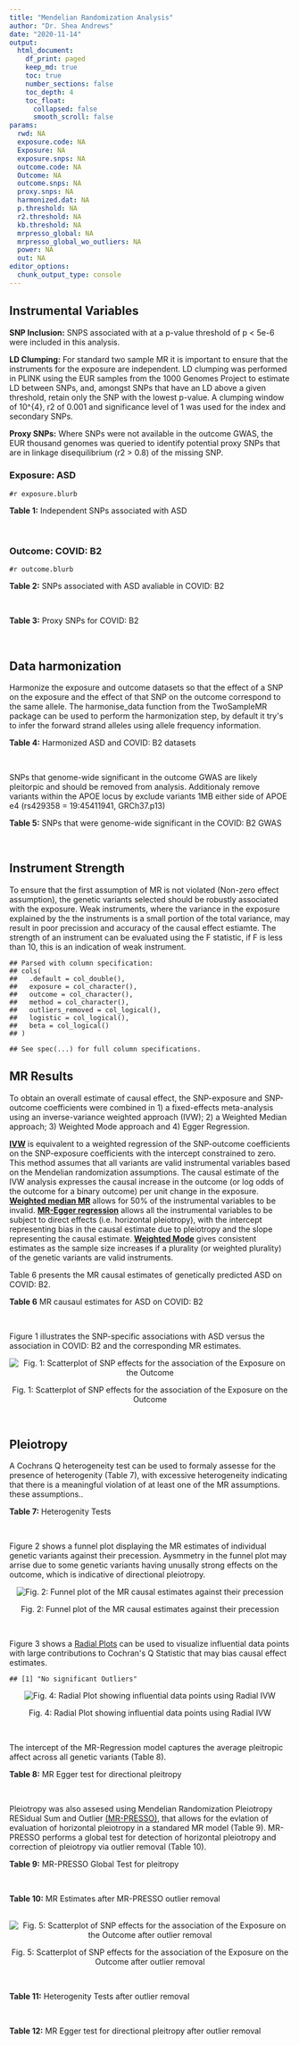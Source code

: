 ```yaml
---
title: "Mendelian Randomization Analysis"
author: "Dr. Shea Andrews"
date: "2020-11-14"
output:
  html_document:
    df_print: paged
    keep_md: true
    toc: true
    number_sections: false
    toc_depth: 4
    toc_float:
      collapsed: false
      smooth_scroll: false
params:
  rwd: NA
  exposure.code: NA
  Exposure: NA
  exposure.snps: NA
  outcome.code: NA
  Outcome: NA
  outcome.snps: NA
  proxy.snps: NA
  harmonized.dat: NA
  p.threshold: NA
  r2.threshold: NA
  kb.threshold: NA
  mrpresso_global: NA
  mrpresso_global_wo_outliers: NA
  power: NA
  out: NA
editor_options:
  chunk_output_type: console
---
```







## Instrumental Variables
**SNP Inclusion:** SNPS associated with at a p-value threshold of p < 5e-6 were included in this analysis.
<br>

**LD Clumping:** For standard two sample MR it is important to ensure that the instruments for the exposure are independent. LD clumping was performed in PLINK using the EUR samples from the 1000 Genomes Project to estimate LD between SNPs, and, amongst SNPs that have an LD above a given threshold, retain only the SNP with the lowest p-value. A clumping window of 10^{4}, r2 of 0.001 and significance level of 1 was used for the index and secondary SNPs.
<br>

**Proxy SNPs:** Where SNPs were not available in the outcome GWAS, the EUR thousand genomes was queried to identify potential proxy SNPs that are in linkage disequilibrium (r2 > 0.8) of the missing SNP.
<br>

### Exposure: ASD
`#r exposure.blurb`
<br>

**Table 1:** Independent SNPs associated with ASD
<div data-pagedtable="false">
  <script data-pagedtable-source type="application/json">
{"columns":[{"label":["SNP"],"name":[1],"type":["chr"],"align":["left"]},{"label":["CHROM"],"name":[2],"type":["dbl"],"align":["right"]},{"label":["POS"],"name":[3],"type":["dbl"],"align":["right"]},{"label":["REF"],"name":[4],"type":["chr"],"align":["left"]},{"label":["ALT"],"name":[5],"type":["chr"],"align":["left"]},{"label":["AF"],"name":[6],"type":["dbl"],"align":["right"]},{"label":["BETA"],"name":[7],"type":["dbl"],"align":["right"]},{"label":["SE"],"name":[8],"type":["dbl"],"align":["right"]},{"label":["Z"],"name":[9],"type":["dbl"],"align":["right"]},{"label":["P"],"name":[10],"type":["dbl"],"align":["right"]},{"label":["N"],"name":[11],"type":["dbl"],"align":["right"]},{"label":["TRAIT"],"name":[12],"type":["chr"],"align":["left"]}],"data":[{"1":"rs2391769","2":"1","3":"96978961","4":"A","5":"G","6":"0.6324010","7":"0.07690260","8":"0.0145","9":"5.303630","10":"1.135e-07","11":"46351","12":"ASD"},{"1":"rs6701243","2":"1","3":"99092784","4":"A","5":"C","6":"0.3929220","7":"-0.07350140","8":"0.0144","9":"-5.104260","10":"3.074e-07","11":"46351","12":"ASD"},{"1":"rs11185408","2":"1","3":"104792257","4":"G","5":"A","6":"0.4822860","7":"-0.06869649","8":"0.0138","9":"-4.978006","10":"6.983e-07","11":"46351","12":"ASD"},{"1":"rs78653484","2":"1","3":"147183927","4":"C","5":"T","6":"0.0359477","7":"-0.17629575","8":"0.0385","9":"-4.579110","10":"4.675e-06","11":"46351","12":"ASD"},{"1":"rs6692705","2":"1","3":"193502609","4":"A","5":"G","6":"0.6593230","7":"-0.06560050","8":"0.0141","9":"-4.652510","10":"3.263e-06","11":"46351","12":"ASD"},{"1":"rs1452075","2":"3","3":"62481063","4":"C","5":"T","6":"0.7060210","7":"0.08070403","8":"0.0155","9":"5.206711","10":"2.069e-07","11":"46351","12":"ASD"},{"1":"rs79940520","2":"3","3":"191838169","4":"A","5":"G","6":"0.1182020","7":"0.09539920","8":"0.0207","9":"4.608660","10":"4.260e-06","11":"46351","12":"ASD"},{"1":"rs4916723","2":"5","3":"87854395","4":"A","5":"C","6":"0.4413690","7":"0.06730500","8":"0.0141","9":"4.773410","10":"1.924e-06","11":"46351","12":"ASD"},{"1":"rs325485","2":"5","3":"103995368","4":"A","5":"G","6":"0.6283640","7":"-0.07280430","8":"0.0143","9":"-5.091210","10":"3.254e-07","11":"46351","12":"ASD"},{"1":"rs9366877","2":"6","3":"11730878","4":"A","5":"G","6":"0.4414970","7":"-0.06849940","8":"0.0139","9":"-4.928020","10":"9.053e-07","11":"46351","12":"ASD"},{"1":"rs16879023","2":"6","3":"16753147","4":"G","5":"A","6":"0.1060110","7":"-0.09579530","8":"0.0201","9":"-4.765935","10":"1.765e-06","11":"46351","12":"ASD"},{"1":"rs12203328","2":"6","3":"23767038","4":"G","5":"C","6":"0.2983990","7":"0.06970329","8":"0.0153","9":"4.555770","10":"4.915e-06","11":"46351","12":"ASD"},{"1":"rs740883","2":"6","3":"29575405","4":"A","5":"T","6":"0.0896552","7":"0.11369500","8":"0.0238","9":"4.777110","10":"1.694e-06","11":"46351","12":"ASD"},{"1":"rs2388334","2":"6","3":"98591622","4":"A","5":"G","6":"0.4640910","7":"0.06770080","8":"0.0138","9":"4.905860","10":"1.004e-06","11":"46351","12":"ASD"},{"1":"rs9389208","2":"6","3":"135035609","4":"C","5":"T","6":"0.3470760","7":"0.06720060","8":"0.0144","9":"4.666708","10":"3.121e-06","11":"46351","12":"ASD"},{"1":"rs7783557","2":"7","3":"71646872","4":"T","5":"C","6":"0.3318790","7":"-0.06700420","8":"0.0146","9":"-4.589330","10":"4.363e-06","11":"46351","12":"ASD"},{"1":"rs111931861","2":"7","3":"104744219","4":"A","5":"G","6":"0.0277457","7":"0.21690100","8":"0.0409","9":"5.303190","10":"1.118e-07","11":"46351","12":"ASD"},{"1":"rs10099100","2":"8","3":"10576775","4":"G","5":"C","6":"0.3289090","7":"0.08430438","8":"0.0147","9":"5.734992","10":"1.065e-08","11":"46351","12":"ASD"},{"1":"rs76397219","2":"8","3":"60390318","4":"A","5":"G","6":"0.0834846","7":"0.14029700","8":"0.0303","9":"4.630270","10":"3.566e-06","11":"46351","12":"ASD"},{"1":"rs10110094","2":"8","3":"131472047","4":"A","5":"G","6":"0.8446670","7":"-0.09069960","8":"0.0191","9":"-4.748670","10":"2.050e-06","11":"46351","12":"ASD"},{"1":"rs11787216","2":"8","3":"142615222","4":"C","5":"T","6":"0.3887470","7":"-0.06920004","8":"0.0147","9":"-4.707485","10":"2.587e-06","11":"46351","12":"ASD"},{"1":"rs28729902","2":"9","3":"76179384","4":"A","5":"G","6":"0.1738970","7":"0.08390350","8":"0.0178","9":"4.713680","10":"2.345e-06","11":"46351","12":"ASD"},{"1":"rs45595836","2":"10","3":"16691399","4":"C","5":"T","6":"0.0818809","7":"0.13899643","8":"0.0272","9":"5.110163","10":"3.131e-07","11":"46351","12":"ASD"},{"1":"rs141319505","2":"10","3":"65421442","4":"A","5":"G","6":"0.0159942","7":"-0.29069800","8":"0.0610","9":"-4.765530","10":"1.876e-06","11":"46351","12":"ASD"},{"1":"rs78827416","2":"10","3":"72749037","4":"G","5":"A","6":"0.0778302","7":"0.13050181","8":"0.0266","9":"4.906083","10":"9.000e-07","11":"46351","12":"ASD"},{"1":"rs4750990","2":"10","3":"130488026","4":"T","5":"C","6":"0.4079520","7":"0.06809680","8":"0.0141","9":"4.829560","10":"1.371e-06","11":"46351","12":"ASD"},{"1":"rs644552","2":"11","3":"102735140","4":"G","5":"A","6":"0.0546279","7":"0.15940258","8":"0.0346","9":"4.607011","10":"4.211e-06","11":"46351","12":"ASD"},{"1":"rs35404050","2":"12","3":"73196902","4":"C","5":"T","6":"0.1863670","7":"0.08430438","8":"0.0176","9":"4.790022","10":"1.606e-06","11":"46351","12":"ASD"},{"1":"rs77691144","2":"13","3":"66970212","4":"T","5":"C","6":"0.0242578","7":"0.20740600","8":"0.0435","9":"4.767940","10":"1.910e-06","11":"46351","12":"ASD"},{"1":"rs112635299","2":"14","3":"94838142","4":"G","5":"T","6":"0.0163517","7":"0.22099725","8":"0.0432","9":"5.115677","10":"3.044e-07","11":"46351","12":"ASD"},{"1":"rs78058104","2":"15","3":"93953737","4":"G","5":"A","6":"0.0265179","7":"0.18789765","8":"0.0397","9":"4.732938","10":"2.221e-06","11":"46351","12":"ASD"},{"1":"rs141455452","2":"17","3":"44019083","4":"T","5":"G","6":"0.0152743","7":"-0.07840440","8":"0.0159","9":"-4.931100","10":"8.939e-07","11":"46351","12":"ASD"},{"1":"rs292441","2":"18","3":"55872558","4":"G","5":"A","6":"0.6543930","7":"-0.07249543","8":"0.0149","9":"-4.865465","10":"1.124e-06","11":"46351","12":"ASD"},{"1":"rs138867053","2":"19","3":"37439641","4":"G","5":"A","6":"0.0321443","7":"0.28629862","8":"0.0540","9":"5.301826","10":"1.168e-07","11":"46351","12":"ASD"},{"1":"rs2224274","2":"20","3":"14760747","4":"C","5":"T","6":"0.5056320","7":"0.07099886","8":"0.0138","9":"5.144845","10":"2.858e-07","11":"46351","12":"ASD"},{"1":"rs910805","2":"20","3":"21248116","4":"G","5":"A","6":"0.7552770","7":"-0.09569625","8":"0.0160","9":"-5.981016","10":"2.041e-09","11":"46351","12":"ASD"},{"1":"rs144911765","2":"21","3":"37255329","4":"T","5":"C","6":"0.0472655","7":"0.19009600","8":"0.0403","9":"4.717010","10":"2.364e-06","11":"46351","12":"ASD"}],"options":{"columns":{"min":{},"max":[10]},"rows":{"min":[10],"max":[10]},"pages":{}}}
  </script>
</div>
<br>

### Outcome: COVID: B2
`#r outcome.blurb`
<br>

**Table 2:** SNPs associated with ASD avaliable in COVID: B2
<div data-pagedtable="false">
  <script data-pagedtable-source type="application/json">
{"columns":[{"label":["SNP"],"name":[1],"type":["chr"],"align":["left"]},{"label":["CHROM"],"name":[2],"type":["dbl"],"align":["right"]},{"label":["POS"],"name":[3],"type":["dbl"],"align":["right"]},{"label":["REF"],"name":[4],"type":["chr"],"align":["left"]},{"label":["ALT"],"name":[5],"type":["chr"],"align":["left"]},{"label":["AF"],"name":[6],"type":["dbl"],"align":["right"]},{"label":["BETA"],"name":[7],"type":["dbl"],"align":["right"]},{"label":["SE"],"name":[8],"type":["dbl"],"align":["right"]},{"label":["Z"],"name":[9],"type":["dbl"],"align":["right"]},{"label":["P"],"name":[10],"type":["dbl"],"align":["right"]},{"label":["N"],"name":[11],"type":["dbl"],"align":["right"]},{"label":["TRAIT"],"name":[12],"type":["chr"],"align":["left"]}],"data":[{"1":"rs2391769","2":"1","3":"96978961","4":"A","5":"G","6":"0.66540","7":"-0.0299580","8":"0.024130","9":"-1.24152507","10":"0.21440","11":"908494","12":"COVID:_hospitalized_vs._population__eur"},{"1":"rs6701243","2":"1","3":"99092784","4":"A","5":"C","6":"0.37640","7":"-0.0339230","8":"0.031321","9":"-1.08307525","10":"0.27880","11":"382700","12":"COVID:_hospitalized_vs._population__eur"},{"1":"rs11185408","2":"1","3":"104792257","4":"G","5":"A","6":"0.50840","7":"0.0274870","8":"0.027826","9":"0.98781715","10":"0.32320","11":"624027","12":"COVID:_hospitalized_vs._population__eur"},{"1":"rs78653484","2":"1","3":"147183927","4":"C","5":"T","6":"0.04668","7":"-0.0896750","8":"0.084687","9":"-1.05889924","10":"0.28960","11":"898438","12":"COVID:_hospitalized_vs._population__eur"},{"1":"rs6692705","2":"1","3":"193502609","4":"A","5":"G","6":"0.60220","7":"0.0144920","8":"0.032204","9":"0.45000621","10":"0.65270","11":"895209","12":"COVID:_hospitalized_vs._population__eur"},{"1":"rs1452075","2":"3","3":"62481063","4":"C","5":"T","6":"0.72720","7":"-0.0045869","8":"0.026075","9":"-0.17591179","10":"0.86040","11":"908494","12":"COVID:_hospitalized_vs._population__eur"},{"1":"rs79940520","2":"3","3":"191838169","4":"A","5":"G","6":"0.13780","7":"0.0411530","8":"0.039457","9":"1.04298350","10":"0.29700","11":"898438","12":"COVID:_hospitalized_vs._population__eur"},{"1":"rs4916723","2":"5","3":"87854395","4":"A","5":"C","6":"0.44040","7":"-0.0545780","8":"0.031295","9":"-1.74398466","10":"0.08116","11":"621411","12":"COVID:_hospitalized_vs._population__eur"},{"1":"rs325485","2":"5","3":"103995368","4":"A","5":"G","6":"0.63290","7":"0.0457310","8":"0.028135","9":"1.62541319","10":"0.10410","11":"898438","12":"COVID:_hospitalized_vs._population__eur"},{"1":"rs9366877","2":"6","3":"11730878","4":"A","5":"G","6":"0.42790","7":"-0.0111490","8":"0.023241","9":"-0.47971258","10":"0.63140","11":"908494","12":"COVID:_hospitalized_vs._population__eur"},{"1":"rs16879023","2":"6","3":"16753147","4":"G","5":"A","6":"0.13940","7":"0.0082057","8":"0.039830","9":"0.20601808","10":"0.83680","11":"898438","12":"COVID:_hospitalized_vs._population__eur"},{"1":"rs12203328","2":"6","3":"23767038","4":"G","5":"C","6":"0.27420","7":"-0.0411940","8":"0.026160","9":"-1.57469419","10":"0.11530","11":"634083","12":"COVID:_hospitalized_vs._population__eur"},{"1":"rs740883","2":"6","3":"29575405","4":"A","5":"T","6":"0.08178","7":"-0.0112730","8":"0.037626","9":"-0.29960665","10":"0.76450","11":"907881","12":"COVID:_hospitalized_vs._population__eur"},{"1":"rs2388334","2":"6","3":"98591622","4":"A","5":"G","6":"0.48620","7":"0.0052823","8":"0.024156","9":"0.21867445","10":"0.82690","11":"905878","12":"COVID:_hospitalized_vs._population__eur"},{"1":"rs9389208","2":"6","3":"135035609","4":"C","5":"T","6":"0.38350","7":"-0.0652460","8":"0.030746","9":"-2.12209718","10":"0.03383","11":"895822","12":"COVID:_hospitalized_vs._population__eur"},{"1":"rs7783557","2":"7","3":"71646872","4":"T","5":"C","6":"0.36480","7":"0.0244520","8":"0.031286","9":"0.78156364","10":"0.43450","11":"895822","12":"COVID:_hospitalized_vs._population__eur"},{"1":"rs111931861","2":"7","3":"104744219","4":"A","5":"G","6":"0.04088","7":"-0.1815400","8":"0.087731","9":"-2.06927996","10":"0.03851","11":"382698","12":"COVID:_hospitalized_vs._population__eur"},{"1":"rs10099100","2":"8","3":"10576775","4":"G","5":"C","6":"0.33540","7":"-0.0316230","8":"0.024671","9":"-1.28178833","10":"0.19990","11":"908494","12":"COVID:_hospitalized_vs._population__eur"},{"1":"rs76397219","2":"8","3":"60390318","4":"A","5":"G","6":"0.07198","7":"-0.0662100","8":"0.059769","9":"-1.10776489","10":"0.26800","11":"893688","12":"COVID:_hospitalized_vs._population__eur"},{"1":"rs10110094","2":"8","3":"131472047","4":"A","5":"G","6":"0.84210","7":"0.0575680","8":"0.039251","9":"1.46666327","10":"0.14250","11":"898438","12":"COVID:_hospitalized_vs._population__eur"},{"1":"rs11787216","2":"8","3":"142615222","4":"C","5":"T","6":"0.37580","7":"-0.0013962","8":"0.032291","9":"-0.04323805","10":"0.96550","11":"895822","12":"COVID:_hospitalized_vs._population__eur"},{"1":"rs28729902","2":"9","3":"76179384","4":"A","5":"G","6":"0.19180","7":"0.0189350","8":"0.035301","9":"0.53638707","10":"0.59170","11":"898438","12":"COVID:_hospitalized_vs._population__eur"},{"1":"rs45595836","2":"10","3":"16691399","4":"C","5":"T","6":"0.06460","7":"0.0192710","8":"0.054778","9":"0.35180182","10":"0.72500","11":"896304","12":"COVID:_hospitalized_vs._population__eur"},{"1":"rs141319505","2":"10","3":"65421442","4":"A","5":"G","6":"0.02858","7":"0.0379350","8":"0.107670","9":"0.35232655","10":"0.72460","11":"380566","12":"COVID:_hospitalized_vs._population__eur"},{"1":"rs78827416","2":"10","3":"72749037","4":"G","5":"A","6":"0.09378","7":"0.0031475","8":"0.052622","9":"0.05981339","10":"0.95230","11":"898438","12":"COVID:_hospitalized_vs._population__eur"},{"1":"rs4750990","2":"10","3":"130488026","4":"T","5":"C","6":"0.40680","7":"0.0169030","8":"0.023617","9":"0.71571326","10":"0.47420","11":"908494","12":"COVID:_hospitalized_vs._population__eur"},{"1":"rs644552","2":"11","3":"102735140","4":"G","5":"A","6":"0.05322","7":"0.0103720","8":"0.056853","9":"0.18243540","10":"0.85520","11":"898438","12":"COVID:_hospitalized_vs._population__eur"},{"1":"rs35404050","2":"12","3":"73196902","4":"C","5":"T","6":"0.20710","7":"-0.0101910","8":"0.029426","9":"-0.34632638","10":"0.72910","11":"905878","12":"COVID:_hospitalized_vs._population__eur"},{"1":"rs77691144","2":"13","3":"66970212","4":"T","5":"C","6":"0.02549","7":"0.0352690","8":"0.061802","9":"0.57067732","10":"0.56820","11":"907881","12":"COVID:_hospitalized_vs._population__eur"},{"1":"rs112635299","2":"14","3":"94838142","4":"G","5":"T","6":"0.01799","7":"-0.1119200","8":"0.096695","9":"-1.15745385","10":"0.24710","11":"904066","12":"COVID:_hospitalized_vs._population__eur"},{"1":"rs78058104","2":"15","3":"93953737","4":"G","5":"A","6":"0.03177","7":"0.0267750","8":"0.067161","9":"0.39866887","10":"0.69010","11":"908494","12":"COVID:_hospitalized_vs._population__eur"},{"1":"rs292441","2":"18","3":"55872558","4":"G","5":"A","6":"0.69350","7":"-0.0093592","8":"0.030362","9":"-0.30825374","10":"0.75790","11":"895820","12":"COVID:_hospitalized_vs._population__eur"},{"1":"rs138867053","2":"19","3":"37439641","4":"G","5":"A","6":"0.02783","7":"0.0558460","8":"0.096722","9":"0.57738674","10":"0.56370","11":"665355","12":"COVID:_hospitalized_vs._population__eur"},{"1":"rs2224274","2":"20","3":"14760747","4":"C","5":"T","6":"0.51430","7":"0.0234180","8":"0.027505","9":"0.85140883","10":"0.39460","11":"898438","12":"COVID:_hospitalized_vs._population__eur"},{"1":"rs910805","2":"20","3":"21248116","4":"G","5":"A","6":"0.74890","7":"-0.0105800","8":"0.028951","9":"-0.36544506","10":"0.71480","11":"905878","12":"COVID:_hospitalized_vs._population__eur"},{"1":"rs144911765","2":"21","3":"37255329","4":"T","5":"C","6":"0.04322","7":"-0.0443780","8":"0.068260","9":"-0.65013185","10":"0.51560","11":"907881","12":"COVID:_hospitalized_vs._population__eur"},{"1":"rs141455452","2":"NA","3":"NA","4":"NA","5":"NA","6":"NA","7":"NA","8":"NA","9":"NA","10":"NA","11":"NA","12":"NA"}],"options":{"columns":{"min":{},"max":[10]},"rows":{"min":[10],"max":[10]},"pages":{}}}
  </script>
</div>
<br>

**Table 3:** Proxy SNPs for COVID: B2
<div data-pagedtable="false">
  <script data-pagedtable-source type="application/json">
{"columns":[{"label":["proxy.outcome"],"name":[1],"type":["lgl"],"align":["right"]},{"label":["target_snp"],"name":[2],"type":["chr"],"align":["left"]},{"label":["proxy_snp"],"name":[3],"type":["lgl"],"align":["right"]},{"label":["ld.r2"],"name":[4],"type":["lgl"],"align":["right"]},{"label":["Dprime"],"name":[5],"type":["lgl"],"align":["right"]},{"label":["ref.proxy"],"name":[6],"type":["lgl"],"align":["right"]},{"label":["alt.proxy"],"name":[7],"type":["lgl"],"align":["right"]},{"label":["CHROM"],"name":[8],"type":["lgl"],"align":["right"]},{"label":["POS"],"name":[9],"type":["lgl"],"align":["right"]},{"label":["ALT.proxy"],"name":[10],"type":["lgl"],"align":["right"]},{"label":["REF.proxy"],"name":[11],"type":["lgl"],"align":["right"]},{"label":["AF"],"name":[12],"type":["lgl"],"align":["right"]},{"label":["BETA"],"name":[13],"type":["lgl"],"align":["right"]},{"label":["SE"],"name":[14],"type":["lgl"],"align":["right"]},{"label":["P"],"name":[15],"type":["lgl"],"align":["right"]},{"label":["N"],"name":[16],"type":["lgl"],"align":["right"]},{"label":["ref"],"name":[17],"type":["lgl"],"align":["right"]},{"label":["alt"],"name":[18],"type":["lgl"],"align":["right"]},{"label":["ALT"],"name":[19],"type":["lgl"],"align":["right"]},{"label":["REF"],"name":[20],"type":["lgl"],"align":["right"]},{"label":["PHASE"],"name":[21],"type":["lgl"],"align":["right"]}],"data":[{"1":"NA","2":"rs141455452","3":"NA","4":"NA","5":"NA","6":"NA","7":"NA","8":"NA","9":"NA","10":"NA","11":"NA","12":"NA","13":"NA","14":"NA","15":"NA","16":"NA","17":"NA","18":"NA","19":"NA","20":"NA","21":"NA"}],"options":{"columns":{"min":{},"max":[10]},"rows":{"min":[10],"max":[10]},"pages":{}}}
  </script>
</div>
<br>

## Data harmonization
Harmonize the exposure and outcome datasets so that the effect of a SNP on the exposure and the effect of that SNP on the outcome correspond to the same allele. The harmonise_data function from the TwoSampleMR package can be used to perform the harmonization step, by default it try's to infer the forward strand alleles using allele frequency information.
<br>

**Table 4:** Harmonized ASD and COVID: B2 datasets
<div data-pagedtable="false">
  <script data-pagedtable-source type="application/json">
{"columns":[{"label":["SNP"],"name":[1],"type":["chr"],"align":["left"]},{"label":["effect_allele.exposure"],"name":[2],"type":["chr"],"align":["left"]},{"label":["other_allele.exposure"],"name":[3],"type":["chr"],"align":["left"]},{"label":["effect_allele.outcome"],"name":[4],"type":["chr"],"align":["left"]},{"label":["other_allele.outcome"],"name":[5],"type":["chr"],"align":["left"]},{"label":["beta.exposure"],"name":[6],"type":["dbl"],"align":["right"]},{"label":["beta.outcome"],"name":[7],"type":["dbl"],"align":["right"]},{"label":["eaf.exposure"],"name":[8],"type":["dbl"],"align":["right"]},{"label":["eaf.outcome"],"name":[9],"type":["dbl"],"align":["right"]},{"label":["remove"],"name":[10],"type":["lgl"],"align":["right"]},{"label":["palindromic"],"name":[11],"type":["lgl"],"align":["right"]},{"label":["ambiguous"],"name":[12],"type":["lgl"],"align":["right"]},{"label":["id.outcome"],"name":[13],"type":["chr"],"align":["left"]},{"label":["chr.outcome"],"name":[14],"type":["dbl"],"align":["right"]},{"label":["pos.outcome"],"name":[15],"type":["dbl"],"align":["right"]},{"label":["se.outcome"],"name":[16],"type":["dbl"],"align":["right"]},{"label":["z.outcome"],"name":[17],"type":["dbl"],"align":["right"]},{"label":["pval.outcome"],"name":[18],"type":["dbl"],"align":["right"]},{"label":["samplesize.outcome"],"name":[19],"type":["dbl"],"align":["right"]},{"label":["outcome"],"name":[20],"type":["chr"],"align":["left"]},{"label":["mr_keep.outcome"],"name":[21],"type":["lgl"],"align":["right"]},{"label":["pval_origin.outcome"],"name":[22],"type":["chr"],"align":["left"]},{"label":["chr.exposure"],"name":[23],"type":["dbl"],"align":["right"]},{"label":["pos.exposure"],"name":[24],"type":["dbl"],"align":["right"]},{"label":["se.exposure"],"name":[25],"type":["dbl"],"align":["right"]},{"label":["z.exposure"],"name":[26],"type":["dbl"],"align":["right"]},{"label":["pval.exposure"],"name":[27],"type":["dbl"],"align":["right"]},{"label":["samplesize.exposure"],"name":[28],"type":["dbl"],"align":["right"]},{"label":["exposure"],"name":[29],"type":["chr"],"align":["left"]},{"label":["mr_keep.exposure"],"name":[30],"type":["lgl"],"align":["right"]},{"label":["pval_origin.exposure"],"name":[31],"type":["chr"],"align":["left"]},{"label":["id.exposure"],"name":[32],"type":["chr"],"align":["left"]},{"label":["action"],"name":[33],"type":["dbl"],"align":["right"]},{"label":["mr_keep"],"name":[34],"type":["lgl"],"align":["right"]},{"label":["pt"],"name":[35],"type":["dbl"],"align":["right"]},{"label":["pleitropy_keep"],"name":[36],"type":["lgl"],"align":["right"]},{"label":["mrpresso_RSSobs"],"name":[37],"type":["lgl"],"align":["right"]},{"label":["mrpresso_pval"],"name":[38],"type":["lgl"],"align":["right"]},{"label":["mrpresso_keep"],"name":[39],"type":["lgl"],"align":["right"]}],"data":[{"1":"rs10099100","2":"C","3":"G","4":"C","5":"G","6":"0.08430438","7":"-0.0316230","8":"0.3289090","9":"0.33540","10":"FALSE","11":"TRUE","12":"FALSE","13":"HIVQ9y","14":"8","15":"10576775","16":"0.024671","17":"-1.28178833","18":"0.19990","19":"908494","20":"covidhgi2020anaB2v4eur","21":"TRUE","22":"reported","23":"8","24":"10576775","25":"0.0147","26":"5.734992","27":"1.065e-08","28":"46351","29":"Grove2019asd","30":"TRUE","31":"reported","32":"vTSGXz","33":"2","34":"TRUE","35":"5e-06","36":"TRUE","37":"NA","38":"NA","39":"TRUE"},{"1":"rs10110094","2":"G","3":"A","4":"G","5":"A","6":"-0.09069960","7":"0.0575680","8":"0.8446670","9":"0.84210","10":"FALSE","11":"FALSE","12":"FALSE","13":"HIVQ9y","14":"8","15":"131472047","16":"0.039251","17":"1.46666327","18":"0.14250","19":"898438","20":"covidhgi2020anaB2v4eur","21":"TRUE","22":"reported","23":"8","24":"131472047","25":"0.0191","26":"-4.748670","27":"2.050e-06","28":"46351","29":"Grove2019asd","30":"TRUE","31":"reported","32":"vTSGXz","33":"2","34":"TRUE","35":"5e-06","36":"TRUE","37":"NA","38":"NA","39":"TRUE"},{"1":"rs11185408","2":"A","3":"G","4":"A","5":"G","6":"-0.06869649","7":"0.0274870","8":"0.4822860","9":"0.50840","10":"FALSE","11":"FALSE","12":"FALSE","13":"HIVQ9y","14":"1","15":"104792257","16":"0.027826","17":"0.98781715","18":"0.32320","19":"624027","20":"covidhgi2020anaB2v4eur","21":"TRUE","22":"reported","23":"1","24":"104792257","25":"0.0138","26":"-4.978006","27":"6.983e-07","28":"46351","29":"Grove2019asd","30":"TRUE","31":"reported","32":"vTSGXz","33":"2","34":"TRUE","35":"5e-06","36":"TRUE","37":"NA","38":"NA","39":"TRUE"},{"1":"rs111931861","2":"G","3":"A","4":"G","5":"A","6":"0.21690100","7":"-0.1815400","8":"0.0277457","9":"0.04088","10":"FALSE","11":"FALSE","12":"FALSE","13":"HIVQ9y","14":"7","15":"104744219","16":"0.087731","17":"-2.06927996","18":"0.03851","19":"382698","20":"covidhgi2020anaB2v4eur","21":"TRUE","22":"reported","23":"7","24":"104744219","25":"0.0409","26":"5.303190","27":"1.118e-07","28":"46351","29":"Grove2019asd","30":"TRUE","31":"reported","32":"vTSGXz","33":"2","34":"TRUE","35":"5e-06","36":"TRUE","37":"NA","38":"NA","39":"TRUE"},{"1":"rs112635299","2":"T","3":"G","4":"T","5":"G","6":"0.22099725","7":"-0.1119200","8":"0.0163517","9":"0.01799","10":"FALSE","11":"FALSE","12":"FALSE","13":"HIVQ9y","14":"14","15":"94838142","16":"0.096695","17":"-1.15745385","18":"0.24710","19":"904066","20":"covidhgi2020anaB2v4eur","21":"TRUE","22":"reported","23":"14","24":"94838142","25":"0.0432","26":"5.115677","27":"3.044e-07","28":"46351","29":"Grove2019asd","30":"TRUE","31":"reported","32":"vTSGXz","33":"2","34":"TRUE","35":"5e-06","36":"TRUE","37":"NA","38":"NA","39":"TRUE"},{"1":"rs11787216","2":"T","3":"C","4":"T","5":"C","6":"-0.06920004","7":"-0.0013962","8":"0.3887470","9":"0.37580","10":"FALSE","11":"FALSE","12":"FALSE","13":"HIVQ9y","14":"8","15":"142615222","16":"0.032291","17":"-0.04323805","18":"0.96550","19":"895822","20":"covidhgi2020anaB2v4eur","21":"TRUE","22":"reported","23":"8","24":"142615222","25":"0.0147","26":"-4.707485","27":"2.587e-06","28":"46351","29":"Grove2019asd","30":"TRUE","31":"reported","32":"vTSGXz","33":"2","34":"TRUE","35":"5e-06","36":"TRUE","37":"NA","38":"NA","39":"TRUE"},{"1":"rs12203328","2":"C","3":"G","4":"C","5":"G","6":"0.06970329","7":"-0.0411940","8":"0.2983990","9":"0.27420","10":"FALSE","11":"TRUE","12":"FALSE","13":"HIVQ9y","14":"6","15":"23767038","16":"0.026160","17":"-1.57469419","18":"0.11530","19":"634083","20":"covidhgi2020anaB2v4eur","21":"TRUE","22":"reported","23":"6","24":"23767038","25":"0.0153","26":"4.555770","27":"4.915e-06","28":"46351","29":"Grove2019asd","30":"TRUE","31":"reported","32":"vTSGXz","33":"2","34":"TRUE","35":"5e-06","36":"TRUE","37":"NA","38":"NA","39":"TRUE"},{"1":"rs138867053","2":"A","3":"G","4":"A","5":"G","6":"0.28629862","7":"0.0558460","8":"0.0321443","9":"0.02783","10":"FALSE","11":"FALSE","12":"FALSE","13":"HIVQ9y","14":"19","15":"37439641","16":"0.096722","17":"0.57738674","18":"0.56370","19":"665355","20":"covidhgi2020anaB2v4eur","21":"TRUE","22":"reported","23":"19","24":"37439641","25":"0.0540","26":"5.301826","27":"1.168e-07","28":"46351","29":"Grove2019asd","30":"TRUE","31":"reported","32":"vTSGXz","33":"2","34":"TRUE","35":"5e-06","36":"TRUE","37":"NA","38":"NA","39":"TRUE"},{"1":"rs141319505","2":"G","3":"A","4":"G","5":"A","6":"-0.29069800","7":"0.0379350","8":"0.0159942","9":"0.02858","10":"FALSE","11":"FALSE","12":"FALSE","13":"HIVQ9y","14":"10","15":"65421442","16":"0.107670","17":"0.35232655","18":"0.72460","19":"380566","20":"covidhgi2020anaB2v4eur","21":"TRUE","22":"reported","23":"10","24":"65421442","25":"0.0610","26":"-4.765530","27":"1.876e-06","28":"46351","29":"Grove2019asd","30":"TRUE","31":"reported","32":"vTSGXz","33":"2","34":"TRUE","35":"5e-06","36":"TRUE","37":"NA","38":"NA","39":"TRUE"},{"1":"rs144911765","2":"C","3":"T","4":"C","5":"T","6":"0.19009600","7":"-0.0443780","8":"0.0472655","9":"0.04322","10":"FALSE","11":"FALSE","12":"FALSE","13":"HIVQ9y","14":"21","15":"37255329","16":"0.068260","17":"-0.65013185","18":"0.51560","19":"907881","20":"covidhgi2020anaB2v4eur","21":"TRUE","22":"reported","23":"21","24":"37255329","25":"0.0403","26":"4.717010","27":"2.364e-06","28":"46351","29":"Grove2019asd","30":"TRUE","31":"reported","32":"vTSGXz","33":"2","34":"TRUE","35":"5e-06","36":"TRUE","37":"NA","38":"NA","39":"TRUE"},{"1":"rs1452075","2":"T","3":"C","4":"T","5":"C","6":"0.08070403","7":"-0.0045869","8":"0.7060210","9":"0.72720","10":"FALSE","11":"FALSE","12":"FALSE","13":"HIVQ9y","14":"3","15":"62481063","16":"0.026075","17":"-0.17591179","18":"0.86040","19":"908494","20":"covidhgi2020anaB2v4eur","21":"TRUE","22":"reported","23":"3","24":"62481063","25":"0.0155","26":"5.206711","27":"2.069e-07","28":"46351","29":"Grove2019asd","30":"TRUE","31":"reported","32":"vTSGXz","33":"2","34":"TRUE","35":"5e-06","36":"TRUE","37":"NA","38":"NA","39":"TRUE"},{"1":"rs16879023","2":"A","3":"G","4":"A","5":"G","6":"-0.09579530","7":"0.0082057","8":"0.1060110","9":"0.13940","10":"FALSE","11":"FALSE","12":"FALSE","13":"HIVQ9y","14":"6","15":"16753147","16":"0.039830","17":"0.20601808","18":"0.83680","19":"898438","20":"covidhgi2020anaB2v4eur","21":"TRUE","22":"reported","23":"6","24":"16753147","25":"0.0201","26":"-4.765935","27":"1.765e-06","28":"46351","29":"Grove2019asd","30":"TRUE","31":"reported","32":"vTSGXz","33":"2","34":"TRUE","35":"5e-06","36":"TRUE","37":"NA","38":"NA","39":"TRUE"},{"1":"rs2224274","2":"T","3":"C","4":"T","5":"C","6":"0.07099886","7":"0.0234180","8":"0.5056320","9":"0.51430","10":"FALSE","11":"FALSE","12":"FALSE","13":"HIVQ9y","14":"20","15":"14760747","16":"0.027505","17":"0.85140883","18":"0.39460","19":"898438","20":"covidhgi2020anaB2v4eur","21":"TRUE","22":"reported","23":"20","24":"14760747","25":"0.0138","26":"5.144845","27":"2.858e-07","28":"46351","29":"Grove2019asd","30":"TRUE","31":"reported","32":"vTSGXz","33":"2","34":"TRUE","35":"5e-06","36":"TRUE","37":"NA","38":"NA","39":"TRUE"},{"1":"rs2388334","2":"G","3":"A","4":"G","5":"A","6":"0.06770080","7":"0.0052823","8":"0.4640910","9":"0.48620","10":"FALSE","11":"FALSE","12":"FALSE","13":"HIVQ9y","14":"6","15":"98591622","16":"0.024156","17":"0.21867445","18":"0.82690","19":"905878","20":"covidhgi2020anaB2v4eur","21":"TRUE","22":"reported","23":"6","24":"98591622","25":"0.0138","26":"4.905860","27":"1.004e-06","28":"46351","29":"Grove2019asd","30":"TRUE","31":"reported","32":"vTSGXz","33":"2","34":"TRUE","35":"5e-06","36":"TRUE","37":"NA","38":"NA","39":"TRUE"},{"1":"rs2391769","2":"G","3":"A","4":"G","5":"A","6":"0.07690260","7":"-0.0299580","8":"0.6324010","9":"0.66540","10":"FALSE","11":"FALSE","12":"FALSE","13":"HIVQ9y","14":"1","15":"96978961","16":"0.024130","17":"-1.24152507","18":"0.21440","19":"908494","20":"covidhgi2020anaB2v4eur","21":"TRUE","22":"reported","23":"1","24":"96978961","25":"0.0145","26":"5.303630","27":"1.135e-07","28":"46351","29":"Grove2019asd","30":"TRUE","31":"reported","32":"vTSGXz","33":"2","34":"TRUE","35":"5e-06","36":"TRUE","37":"NA","38":"NA","39":"TRUE"},{"1":"rs28729902","2":"G","3":"A","4":"G","5":"A","6":"0.08390350","7":"0.0189350","8":"0.1738970","9":"0.19180","10":"FALSE","11":"FALSE","12":"FALSE","13":"HIVQ9y","14":"9","15":"76179384","16":"0.035301","17":"0.53638707","18":"0.59170","19":"898438","20":"covidhgi2020anaB2v4eur","21":"TRUE","22":"reported","23":"9","24":"76179384","25":"0.0178","26":"4.713680","27":"2.345e-06","28":"46351","29":"Grove2019asd","30":"TRUE","31":"reported","32":"vTSGXz","33":"2","34":"TRUE","35":"5e-06","36":"TRUE","37":"NA","38":"NA","39":"TRUE"},{"1":"rs292441","2":"A","3":"G","4":"A","5":"G","6":"-0.07249543","7":"-0.0093592","8":"0.6543930","9":"0.69350","10":"FALSE","11":"FALSE","12":"FALSE","13":"HIVQ9y","14":"18","15":"55872558","16":"0.030362","17":"-0.30825374","18":"0.75790","19":"895820","20":"covidhgi2020anaB2v4eur","21":"TRUE","22":"reported","23":"18","24":"55872558","25":"0.0149","26":"-4.865465","27":"1.124e-06","28":"46351","29":"Grove2019asd","30":"TRUE","31":"reported","32":"vTSGXz","33":"2","34":"TRUE","35":"5e-06","36":"TRUE","37":"NA","38":"NA","39":"TRUE"},{"1":"rs325485","2":"G","3":"A","4":"G","5":"A","6":"-0.07280430","7":"0.0457310","8":"0.6283640","9":"0.63290","10":"FALSE","11":"FALSE","12":"FALSE","13":"HIVQ9y","14":"5","15":"103995368","16":"0.028135","17":"1.62541319","18":"0.10410","19":"898438","20":"covidhgi2020anaB2v4eur","21":"TRUE","22":"reported","23":"5","24":"103995368","25":"0.0143","26":"-5.091210","27":"3.254e-07","28":"46351","29":"Grove2019asd","30":"TRUE","31":"reported","32":"vTSGXz","33":"2","34":"TRUE","35":"5e-06","36":"TRUE","37":"NA","38":"NA","39":"TRUE"},{"1":"rs35404050","2":"T","3":"C","4":"T","5":"C","6":"0.08430438","7":"-0.0101910","8":"0.1863670","9":"0.20710","10":"FALSE","11":"FALSE","12":"FALSE","13":"HIVQ9y","14":"12","15":"73196902","16":"0.029426","17":"-0.34632638","18":"0.72910","19":"905878","20":"covidhgi2020anaB2v4eur","21":"TRUE","22":"reported","23":"12","24":"73196902","25":"0.0176","26":"4.790022","27":"1.606e-06","28":"46351","29":"Grove2019asd","30":"TRUE","31":"reported","32":"vTSGXz","33":"2","34":"TRUE","35":"5e-06","36":"TRUE","37":"NA","38":"NA","39":"TRUE"},{"1":"rs45595836","2":"T","3":"C","4":"T","5":"C","6":"0.13899643","7":"0.0192710","8":"0.0818809","9":"0.06460","10":"FALSE","11":"FALSE","12":"FALSE","13":"HIVQ9y","14":"10","15":"16691399","16":"0.054778","17":"0.35180182","18":"0.72500","19":"896304","20":"covidhgi2020anaB2v4eur","21":"TRUE","22":"reported","23":"10","24":"16691399","25":"0.0272","26":"5.110163","27":"3.131e-07","28":"46351","29":"Grove2019asd","30":"TRUE","31":"reported","32":"vTSGXz","33":"2","34":"TRUE","35":"5e-06","36":"TRUE","37":"NA","38":"NA","39":"TRUE"},{"1":"rs4750990","2":"C","3":"T","4":"C","5":"T","6":"0.06809680","7":"0.0169030","8":"0.4079520","9":"0.40680","10":"FALSE","11":"FALSE","12":"FALSE","13":"HIVQ9y","14":"10","15":"130488026","16":"0.023617","17":"0.71571326","18":"0.47420","19":"908494","20":"covidhgi2020anaB2v4eur","21":"TRUE","22":"reported","23":"10","24":"130488026","25":"0.0141","26":"4.829560","27":"1.371e-06","28":"46351","29":"Grove2019asd","30":"TRUE","31":"reported","32":"vTSGXz","33":"2","34":"TRUE","35":"5e-06","36":"TRUE","37":"NA","38":"NA","39":"TRUE"},{"1":"rs4916723","2":"C","3":"A","4":"C","5":"A","6":"0.06730500","7":"-0.0545780","8":"0.4413690","9":"0.44040","10":"FALSE","11":"FALSE","12":"FALSE","13":"HIVQ9y","14":"5","15":"87854395","16":"0.031295","17":"-1.74398466","18":"0.08116","19":"621411","20":"covidhgi2020anaB2v4eur","21":"TRUE","22":"reported","23":"5","24":"87854395","25":"0.0141","26":"4.773410","27":"1.924e-06","28":"46351","29":"Grove2019asd","30":"TRUE","31":"reported","32":"vTSGXz","33":"2","34":"TRUE","35":"5e-06","36":"TRUE","37":"NA","38":"NA","39":"TRUE"},{"1":"rs644552","2":"A","3":"G","4":"A","5":"G","6":"0.15940258","7":"0.0103720","8":"0.0546279","9":"0.05322","10":"FALSE","11":"FALSE","12":"FALSE","13":"HIVQ9y","14":"11","15":"102735140","16":"0.056853","17":"0.18243540","18":"0.85520","19":"898438","20":"covidhgi2020anaB2v4eur","21":"TRUE","22":"reported","23":"11","24":"102735140","25":"0.0346","26":"4.607011","27":"4.211e-06","28":"46351","29":"Grove2019asd","30":"TRUE","31":"reported","32":"vTSGXz","33":"2","34":"TRUE","35":"5e-06","36":"TRUE","37":"NA","38":"NA","39":"TRUE"},{"1":"rs6692705","2":"G","3":"A","4":"G","5":"A","6":"-0.06560050","7":"0.0144920","8":"0.6593230","9":"0.60220","10":"FALSE","11":"FALSE","12":"FALSE","13":"HIVQ9y","14":"1","15":"193502609","16":"0.032204","17":"0.45000621","18":"0.65270","19":"895209","20":"covidhgi2020anaB2v4eur","21":"TRUE","22":"reported","23":"1","24":"193502609","25":"0.0141","26":"-4.652510","27":"3.263e-06","28":"46351","29":"Grove2019asd","30":"TRUE","31":"reported","32":"vTSGXz","33":"2","34":"TRUE","35":"5e-06","36":"TRUE","37":"NA","38":"NA","39":"TRUE"},{"1":"rs6701243","2":"C","3":"A","4":"C","5":"A","6":"-0.07350140","7":"-0.0339230","8":"0.3929220","9":"0.37640","10":"FALSE","11":"FALSE","12":"FALSE","13":"HIVQ9y","14":"1","15":"99092784","16":"0.031321","17":"-1.08307525","18":"0.27880","19":"382700","20":"covidhgi2020anaB2v4eur","21":"TRUE","22":"reported","23":"1","24":"99092784","25":"0.0144","26":"-5.104260","27":"3.074e-07","28":"46351","29":"Grove2019asd","30":"TRUE","31":"reported","32":"vTSGXz","33":"2","34":"TRUE","35":"5e-06","36":"TRUE","37":"NA","38":"NA","39":"TRUE"},{"1":"rs740883","2":"T","3":"A","4":"T","5":"A","6":"0.11369500","7":"-0.0112730","8":"0.0896552","9":"0.08178","10":"FALSE","11":"TRUE","12":"FALSE","13":"HIVQ9y","14":"6","15":"29575405","16":"0.037626","17":"-0.29960665","18":"0.76450","19":"907881","20":"covidhgi2020anaB2v4eur","21":"TRUE","22":"reported","23":"6","24":"29575405","25":"0.0238","26":"4.777110","27":"1.694e-06","28":"46351","29":"Grove2019asd","30":"TRUE","31":"reported","32":"vTSGXz","33":"2","34":"TRUE","35":"5e-06","36":"TRUE","37":"NA","38":"NA","39":"TRUE"},{"1":"rs76397219","2":"G","3":"A","4":"G","5":"A","6":"0.14029700","7":"-0.0662100","8":"0.0834846","9":"0.07198","10":"FALSE","11":"FALSE","12":"FALSE","13":"HIVQ9y","14":"8","15":"60390318","16":"0.059769","17":"-1.10776489","18":"0.26800","19":"893688","20":"covidhgi2020anaB2v4eur","21":"TRUE","22":"reported","23":"8","24":"60390318","25":"0.0303","26":"4.630270","27":"3.566e-06","28":"46351","29":"Grove2019asd","30":"TRUE","31":"reported","32":"vTSGXz","33":"2","34":"TRUE","35":"5e-06","36":"TRUE","37":"NA","38":"NA","39":"TRUE"},{"1":"rs77691144","2":"C","3":"T","4":"C","5":"T","6":"0.20740600","7":"0.0352690","8":"0.0242578","9":"0.02549","10":"FALSE","11":"FALSE","12":"FALSE","13":"HIVQ9y","14":"13","15":"66970212","16":"0.061802","17":"0.57067732","18":"0.56820","19":"907881","20":"covidhgi2020anaB2v4eur","21":"TRUE","22":"reported","23":"13","24":"66970212","25":"0.0435","26":"4.767940","27":"1.910e-06","28":"46351","29":"Grove2019asd","30":"TRUE","31":"reported","32":"vTSGXz","33":"2","34":"TRUE","35":"5e-06","36":"TRUE","37":"NA","38":"NA","39":"TRUE"},{"1":"rs7783557","2":"C","3":"T","4":"C","5":"T","6":"-0.06700420","7":"0.0244520","8":"0.3318790","9":"0.36480","10":"FALSE","11":"FALSE","12":"FALSE","13":"HIVQ9y","14":"7","15":"71646872","16":"0.031286","17":"0.78156364","18":"0.43450","19":"895822","20":"covidhgi2020anaB2v4eur","21":"TRUE","22":"reported","23":"7","24":"71646872","25":"0.0146","26":"-4.589330","27":"4.363e-06","28":"46351","29":"Grove2019asd","30":"TRUE","31":"reported","32":"vTSGXz","33":"2","34":"TRUE","35":"5e-06","36":"TRUE","37":"NA","38":"NA","39":"TRUE"},{"1":"rs78058104","2":"A","3":"G","4":"A","5":"G","6":"0.18789765","7":"0.0267750","8":"0.0265179","9":"0.03177","10":"FALSE","11":"FALSE","12":"FALSE","13":"HIVQ9y","14":"15","15":"93953737","16":"0.067161","17":"0.39866887","18":"0.69010","19":"908494","20":"covidhgi2020anaB2v4eur","21":"TRUE","22":"reported","23":"15","24":"93953737","25":"0.0397","26":"4.732938","27":"2.221e-06","28":"46351","29":"Grove2019asd","30":"TRUE","31":"reported","32":"vTSGXz","33":"2","34":"TRUE","35":"5e-06","36":"TRUE","37":"NA","38":"NA","39":"TRUE"},{"1":"rs78653484","2":"T","3":"C","4":"T","5":"C","6":"-0.17629575","7":"-0.0896750","8":"0.0359477","9":"0.04668","10":"FALSE","11":"FALSE","12":"FALSE","13":"HIVQ9y","14":"1","15":"147183927","16":"0.084687","17":"-1.05889924","18":"0.28960","19":"898438","20":"covidhgi2020anaB2v4eur","21":"TRUE","22":"reported","23":"1","24":"147183927","25":"0.0385","26":"-4.579110","27":"4.675e-06","28":"46351","29":"Grove2019asd","30":"TRUE","31":"reported","32":"vTSGXz","33":"2","34":"TRUE","35":"5e-06","36":"TRUE","37":"NA","38":"NA","39":"TRUE"},{"1":"rs78827416","2":"A","3":"G","4":"A","5":"G","6":"0.13050181","7":"0.0031475","8":"0.0778302","9":"0.09378","10":"FALSE","11":"FALSE","12":"FALSE","13":"HIVQ9y","14":"10","15":"72749037","16":"0.052622","17":"0.05981339","18":"0.95230","19":"898438","20":"covidhgi2020anaB2v4eur","21":"TRUE","22":"reported","23":"10","24":"72749037","25":"0.0266","26":"4.906083","27":"9.000e-07","28":"46351","29":"Grove2019asd","30":"TRUE","31":"reported","32":"vTSGXz","33":"2","34":"TRUE","35":"5e-06","36":"TRUE","37":"NA","38":"NA","39":"TRUE"},{"1":"rs79940520","2":"G","3":"A","4":"G","5":"A","6":"0.09539920","7":"0.0411530","8":"0.1182020","9":"0.13780","10":"FALSE","11":"FALSE","12":"FALSE","13":"HIVQ9y","14":"3","15":"191838169","16":"0.039457","17":"1.04298350","18":"0.29700","19":"898438","20":"covidhgi2020anaB2v4eur","21":"TRUE","22":"reported","23":"3","24":"191838169","25":"0.0207","26":"4.608660","27":"4.260e-06","28":"46351","29":"Grove2019asd","30":"TRUE","31":"reported","32":"vTSGXz","33":"2","34":"TRUE","35":"5e-06","36":"TRUE","37":"NA","38":"NA","39":"TRUE"},{"1":"rs910805","2":"A","3":"G","4":"A","5":"G","6":"-0.09569625","7":"-0.0105800","8":"0.7552770","9":"0.74890","10":"FALSE","11":"FALSE","12":"FALSE","13":"HIVQ9y","14":"20","15":"21248116","16":"0.028951","17":"-0.36544506","18":"0.71480","19":"905878","20":"covidhgi2020anaB2v4eur","21":"TRUE","22":"reported","23":"20","24":"21248116","25":"0.0160","26":"-5.981016","27":"2.041e-09","28":"46351","29":"Grove2019asd","30":"TRUE","31":"reported","32":"vTSGXz","33":"2","34":"TRUE","35":"5e-06","36":"TRUE","37":"NA","38":"NA","39":"TRUE"},{"1":"rs9366877","2":"G","3":"A","4":"G","5":"A","6":"-0.06849940","7":"-0.0111490","8":"0.4414970","9":"0.42790","10":"FALSE","11":"FALSE","12":"FALSE","13":"HIVQ9y","14":"6","15":"11730878","16":"0.023241","17":"-0.47971258","18":"0.63140","19":"908494","20":"covidhgi2020anaB2v4eur","21":"TRUE","22":"reported","23":"6","24":"11730878","25":"0.0139","26":"-4.928020","27":"9.053e-07","28":"46351","29":"Grove2019asd","30":"TRUE","31":"reported","32":"vTSGXz","33":"2","34":"TRUE","35":"5e-06","36":"TRUE","37":"NA","38":"NA","39":"TRUE"},{"1":"rs9389208","2":"T","3":"C","4":"T","5":"C","6":"0.06720060","7":"-0.0652460","8":"0.3470760","9":"0.38350","10":"FALSE","11":"FALSE","12":"FALSE","13":"HIVQ9y","14":"6","15":"135035609","16":"0.030746","17":"-2.12209718","18":"0.03383","19":"895822","20":"covidhgi2020anaB2v4eur","21":"TRUE","22":"reported","23":"6","24":"135035609","25":"0.0144","26":"4.666708","27":"3.121e-06","28":"46351","29":"Grove2019asd","30":"TRUE","31":"reported","32":"vTSGXz","33":"2","34":"TRUE","35":"5e-06","36":"TRUE","37":"NA","38":"NA","39":"TRUE"}],"options":{"columns":{"min":{},"max":[10]},"rows":{"min":[10],"max":[10]},"pages":{}}}
  </script>
</div>
<br>

SNPs that genome-wide significant in the outcome GWAS are likely pleitorpic and should be removed from analysis. Additionaly remove variants within the APOE locus by exclude variants 1MB either side of APOE e4 (rs429358 = 19:45411941, GRCh37.p13)
<br>


**Table 5:** SNPs that were genome-wide significant in the COVID: B2 GWAS
<div data-pagedtable="false">
  <script data-pagedtable-source type="application/json">
{"columns":[{"label":["SNP"],"name":[1],"type":["chr"],"align":["left"]},{"label":["chr.outcome"],"name":[2],"type":["dbl"],"align":["right"]},{"label":["pos.outcome"],"name":[3],"type":["dbl"],"align":["right"]},{"label":["pval.exposure"],"name":[4],"type":["dbl"],"align":["right"]},{"label":["pval.outcome"],"name":[5],"type":["dbl"],"align":["right"]}],"data":[],"options":{"columns":{"min":{},"max":[10]},"rows":{"min":[10],"max":[10]},"pages":{}}}
  </script>
</div>
<br>


## Instrument Strength
To ensure that the first assumption of MR is not violated (Non-zero effect assumption), the genetic variants selected should be robustly associated with the exposure. Weak instruments, where the variance in the exposure explained by the the instruments is a small portion of the total variance, may result in poor precission and accuracy of the causal effect estiamte. The strength of an instrument can be evaluated using the F statistic, if F is less than 10, this is an indication of weak instrument.


```
## Parsed with column specification:
## cols(
##   .default = col_double(),
##   exposure = col_character(),
##   outcome = col_character(),
##   method = col_character(),
##   outliers_removed = col_logical(),
##   logistic = col_logical(),
##   beta = col_logical()
## )
```

```
## See spec(...) for full column specifications.
```

<div data-pagedtable="false">
  <script data-pagedtable-source type="application/json">
{"columns":[{"label":["outliers_removed"],"name":[1],"type":["lgl"],"align":["right"]},{"label":["pve.exposure"],"name":[2],"type":["dbl"],"align":["right"]},{"label":["F"],"name":[3],"type":["dbl"],"align":["right"]},{"label":["Alpha"],"name":[4],"type":["dbl"],"align":["right"]},{"label":["NCP"],"name":[5],"type":["dbl"],"align":["right"]},{"label":["Power"],"name":[6],"type":["dbl"],"align":["right"]}],"data":[{"1":"FALSE","2":"0.0188057","3":"24.65723","4":"0.05","5":"5.06369","6":"0.6142195"}],"options":{"columns":{"min":{},"max":[10]},"rows":{"min":[10],"max":[10]},"pages":{}}}
  </script>
</div>

##  MR Results
To obtain an overall estimate of causal effect, the SNP-exposure and SNP-outcome coefficients were combined in 1) a fixed-effects meta-analysis using an inverse-variance weighted approach (IVW); 2) a Weighted Median approach; 3) Weighted Mode approach and 4) Egger Regression.


[**IVW**](https://doi.org/10.1002/gepi.21758) is equivalent to a weighted regression of the SNP-outcome coefficients on the SNP-exposure coefficients with the intercept constrained to zero. This method assumes that all variants are valid instrumental variables based on the Mendelian randomization assumptions. The causal estimate of the IVW analysis expresses the causal increase in the outcome (or log odds of the outcome for a binary outcome) per unit change in the exposure. [**Weighted median MR**](https://doi.org/10.1002/gepi.21965) allows for 50% of the instrumental variables to be invalid. [**MR-Egger regression**](https://doi.org/10.1093/ije/dyw220) allows all the instrumental variables to be subject to direct effects (i.e. horizontal pleiotropy), with the intercept representing bias in the causal estimate due to pleiotropy and the slope representing the causal estimate. [**Weighted Mode**](https://doi.org/10.1093/ije/dyx102) gives consistent estimates as the sample size increases if a plurality (or weighted plurality) of the genetic variants are valid instruments.
<br>



Table 6 presents the MR causal estimates of genetically predicted ASD on COVID: B2.
<br>

**Table 6** MR causaul estimates for ASD on COVID: B2
<div data-pagedtable="false">
  <script data-pagedtable-source type="application/json">
{"columns":[{"label":["id.exposure"],"name":[1],"type":["chr"],"align":["left"]},{"label":["id.outcome"],"name":[2],"type":["chr"],"align":["left"]},{"label":["outcome"],"name":[3],"type":["fctr"],"align":["left"]},{"label":["exposure"],"name":[4],"type":["fctr"],"align":["left"]},{"label":["method"],"name":[5],"type":["fctr"],"align":["left"]},{"label":["nsnp"],"name":[6],"type":["int"],"align":["right"]},{"label":["b"],"name":[7],"type":["dbl"],"align":["right"]},{"label":["se"],"name":[8],"type":["dbl"],"align":["right"]},{"label":["pval"],"name":[9],"type":["dbl"],"align":["right"]}],"data":[{"1":"vTSGXz","2":"HIVQ9y","3":"covidhgi2020anaB2v4eur","4":"Grove2019asd","5":"Inverse variance weighted (fixed effects)","6":"36","7":"-0.10487761","8":"0.06297257","9":"0.0958232"},{"1":"vTSGXz","2":"HIVQ9y","3":"covidhgi2020anaB2v4eur","4":"Grove2019asd","5":"Weighted median","6":"36","7":"-0.01992189","8":"0.09054747","9":"0.8258588"},{"1":"vTSGXz","2":"HIVQ9y","3":"covidhgi2020anaB2v4eur","4":"Grove2019asd","5":"Weighted mode","6":"36","7":"0.08832825","8":"0.17387023","9":"0.6146315"},{"1":"vTSGXz","2":"HIVQ9y","3":"covidhgi2020anaB2v4eur","4":"Grove2019asd","5":"MR Egger","6":"36","7":"0.01888954","8":"0.17712498","9":"0.9156972"}],"options":{"columns":{"min":{},"max":[10]},"rows":{"min":[10],"max":[10]},"pages":{}}}
  </script>
</div>
<br>

Figure 1 illustrates the SNP-specific associations with ASD versus the association in COVID: B2 and the corresponding MR estimates.
<br>

<div class="figure" style="text-align: center">
<img src="/sc/arion/projects/LOAD/shea/Projects/MRcovid/results/MRcovideur/Grove2019asd/covidhgi2020anaB2v4eur/Grove2019asd_5e-6_covidhgi2020anaB2v4eur_MR_Analaysis_files/figure-html/scatter_plot-1.png" alt="Fig. 1: Scatterplot of SNP effects for the association of the Exposure on the Outcome"  />
<p class="caption">Fig. 1: Scatterplot of SNP effects for the association of the Exposure on the Outcome</p>
</div>
<br>


## Pleiotropy
A Cochrans Q heterogeneity test can be used to formaly assesse for the presence of heterogenity (Table 7), with excessive heterogeneity indicating that there is a meaningful violation of at least one of the MR assumptions.
these assumptions..
<br>

**Table 7:** Heterogenity Tests
<div data-pagedtable="false">
  <script data-pagedtable-source type="application/json">
{"columns":[{"label":["id.exposure"],"name":[1],"type":["chr"],"align":["left"]},{"label":["id.outcome"],"name":[2],"type":["chr"],"align":["left"]},{"label":["outcome"],"name":[3],"type":["fctr"],"align":["left"]},{"label":["exposure"],"name":[4],"type":["fctr"],"align":["left"]},{"label":["method"],"name":[5],"type":["fctr"],"align":["left"]},{"label":["Q"],"name":[6],"type":["dbl"],"align":["right"]},{"label":["Q_df"],"name":[7],"type":["dbl"],"align":["right"]},{"label":["Q_pval"],"name":[8],"type":["dbl"],"align":["right"]}],"data":[{"1":"vTSGXz","2":"HIVQ9y","3":"covidhgi2020anaB2v4eur","4":"Grove2019asd","5":"MR Egger","6":"30.53102","7":"34","8":"0.6384196"},{"1":"vTSGXz","2":"HIVQ9y","3":"covidhgi2020anaB2v4eur","4":"Grove2019asd","5":"Inverse variance weighted","6":"31.08993","7":"35","8":"0.6574173"}],"options":{"columns":{"min":{},"max":[10]},"rows":{"min":[10],"max":[10]},"pages":{}}}
  </script>
</div>
<br>

Figure 2 shows a funnel plot displaying the MR estimates of individual genetic variants against their precession. Aysmmetry in the funnel plot may arrise due to some genetic variants having unusally strong effects on the outcome, which is indicative of directional pleiotropy.
<br>

<div class="figure" style="text-align: center">
<img src="/sc/arion/projects/LOAD/shea/Projects/MRcovid/results/MRcovideur/Grove2019asd/covidhgi2020anaB2v4eur/Grove2019asd_5e-6_covidhgi2020anaB2v4eur_MR_Analaysis_files/figure-html/funnel_plot-1.png" alt="Fig. 2: Funnel plot of the MR causal estimates against their precession"  />
<p class="caption">Fig. 2: Funnel plot of the MR causal estimates against their precession</p>
</div>
<br>

Figure 3 shows a [Radial Plots](https://github.com/WSpiller/RadialMR) can be used to visualize influential data points with large contributions to Cochran's Q Statistic that may bias causal effect estimates.




```
## [1] "No significant Outliers"
```

<div class="figure" style="text-align: center">
<img src="/sc/arion/projects/LOAD/shea/Projects/MRcovid/results/MRcovideur/Grove2019asd/covidhgi2020anaB2v4eur/Grove2019asd_5e-6_covidhgi2020anaB2v4eur_MR_Analaysis_files/figure-html/Radial_Plot-1.png" alt="Fig. 4: Radial Plot showing influential data points using Radial IVW"  />
<p class="caption">Fig. 4: Radial Plot showing influential data points using Radial IVW</p>
</div>
<br>

The intercept of the MR-Regression model captures the average pleitropic affect across all genetic variants (Table 8).
<br>

**Table 8:** MR Egger test for directional pleitropy
<div data-pagedtable="false">
  <script data-pagedtable-source type="application/json">
{"columns":[{"label":["id.exposure"],"name":[1],"type":["chr"],"align":["left"]},{"label":["id.outcome"],"name":[2],"type":["chr"],"align":["left"]},{"label":["outcome"],"name":[3],"type":["fctr"],"align":["left"]},{"label":["exposure"],"name":[4],"type":["fctr"],"align":["left"]},{"label":["egger_intercept"],"name":[5],"type":["dbl"],"align":["right"]},{"label":["se"],"name":[6],"type":["dbl"],"align":["right"]},{"label":["pval"],"name":[7],"type":["dbl"],"align":["right"]}],"data":[{"1":"vTSGXz","2":"HIVQ9y","3":"covidhgi2020anaB2v4eur","4":"Grove2019asd","5":"-0.011946","6":"0.01597914","7":"0.4598415"}],"options":{"columns":{"min":{},"max":[10]},"rows":{"min":[10],"max":[10]},"pages":{}}}
  </script>
</div>
<br>

Pleiotropy was also assesed using Mendelian Randomization Pleiotropy RESidual Sum and Outlier [(MR-PRESSO)](https://doi.org/10.1038/s41588-018-0099-7), that allows for the evlation of evaluation of horizontal pleiotropy in a standared MR model (Table 9). MR-PRESSO performs a global test for detection of horizontal pleiotropy and correction of pleiotropy via outlier removal (Table 10).
<br>

**Table 9:** MR-PRESSO Global Test for pleitropy
<div data-pagedtable="false">
  <script data-pagedtable-source type="application/json">
{"columns":[{"label":["id.exposure"],"name":[1],"type":["chr"],"align":["left"]},{"label":["id.outcome"],"name":[2],"type":["chr"],"align":["left"]},{"label":["outcome"],"name":[3],"type":["chr"],"align":["left"]},{"label":["exposure"],"name":[4],"type":["chr"],"align":["left"]},{"label":["pt"],"name":[5],"type":["dbl"],"align":["right"]},{"label":["outliers_removed"],"name":[6],"type":["lgl"],"align":["right"]},{"label":["n_outliers"],"name":[7],"type":["dbl"],"align":["right"]},{"label":["RSSobs"],"name":[8],"type":["dbl"],"align":["right"]},{"label":["pval"],"name":[9],"type":["dbl"],"align":["right"]}],"data":[{"1":"vTSGXz","2":"HIVQ9y","3":"covidhgi2020anaB2v4eur","4":"Grove2019asd","5":"5e-06","6":"FALSE","7":"0","8":"32.74772","9":"0.6592"}],"options":{"columns":{"min":{},"max":[10]},"rows":{"min":[10],"max":[10]},"pages":{}}}
  </script>
</div>
<br>


**Table 10:** MR Estimates after MR-PRESSO outlier removal
<div data-pagedtable="false">
  <script data-pagedtable-source type="application/json">
{"columns":[{"label":["id.exposure"],"name":[1],"type":["fctr"],"align":["left"]},{"label":["id.outcome"],"name":[2],"type":["fctr"],"align":["left"]},{"label":["outcome"],"name":[3],"type":["fctr"],"align":["left"]},{"label":["exposure"],"name":[4],"type":["fctr"],"align":["left"]},{"label":["method"],"name":[5],"type":["fctr"],"align":["left"]},{"label":["nsnp"],"name":[6],"type":["lgl"],"align":["right"]},{"label":["b"],"name":[7],"type":["lgl"],"align":["right"]},{"label":["se"],"name":[8],"type":["lgl"],"align":["right"]},{"label":["pval"],"name":[9],"type":["lgl"],"align":["right"]}],"data":[{"1":"vTSGXz","2":"HIVQ9y","3":"covidhgi2020anaB2v4eur","4":"Grove2019asd","5":"mrpresso","6":"NA","7":"NA","8":"NA","9":"NA"}],"options":{"columns":{"min":{},"max":[10]},"rows":{"min":[10],"max":[10]},"pages":{}}}
  </script>
</div>
<br>

<div class="figure" style="text-align: center">
<img src="/sc/arion/projects/LOAD/shea/Projects/MRcovid/results/MRcovideur/Grove2019asd/covidhgi2020anaB2v4eur/Grove2019asd_5e-6_covidhgi2020anaB2v4eur_MR_Analaysis_files/figure-html/scatter_plot_outlier-1.png" alt="Fig. 5: Scatterplot of SNP effects for the association of the Exposure on the Outcome after outlier removal"  />
<p class="caption">Fig. 5: Scatterplot of SNP effects for the association of the Exposure on the Outcome after outlier removal</p>
</div>
<br>

**Table 11:** Heterogenity Tests after outlier removal
<div data-pagedtable="false">
  <script data-pagedtable-source type="application/json">
{"columns":[{"label":["id.exposure"],"name":[1],"type":["fctr"],"align":["left"]},{"label":["id.outcome"],"name":[2],"type":["fctr"],"align":["left"]},{"label":["outcome"],"name":[3],"type":["fctr"],"align":["left"]},{"label":["exposure"],"name":[4],"type":["fctr"],"align":["left"]},{"label":["method"],"name":[5],"type":["fctr"],"align":["left"]},{"label":["Q"],"name":[6],"type":["lgl"],"align":["right"]},{"label":["Q_df"],"name":[7],"type":["lgl"],"align":["right"]},{"label":["Q_pval"],"name":[8],"type":["lgl"],"align":["right"]}],"data":[{"1":"vTSGXz","2":"HIVQ9y","3":"covidhgi2020anaB2v4eur","4":"Grove2019asd","5":"mrpresso","6":"NA","7":"NA","8":"NA"}],"options":{"columns":{"min":{},"max":[10]},"rows":{"min":[10],"max":[10]},"pages":{}}}
  </script>
</div>
<br>

**Table 12:** MR Egger test for directional pleitropy after outlier removal
<div data-pagedtable="false">
  <script data-pagedtable-source type="application/json">
{"columns":[{"label":["id.exposure"],"name":[1],"type":["fctr"],"align":["left"]},{"label":["id.outcome"],"name":[2],"type":["fctr"],"align":["left"]},{"label":["outcome"],"name":[3],"type":["fctr"],"align":["left"]},{"label":["exposure"],"name":[4],"type":["fctr"],"align":["left"]},{"label":["method"],"name":[5],"type":["fctr"],"align":["left"]},{"label":["egger_intercept"],"name":[6],"type":["lgl"],"align":["right"]},{"label":["se"],"name":[7],"type":["lgl"],"align":["right"]},{"label":["pval"],"name":[8],"type":["lgl"],"align":["right"]}],"data":[{"1":"vTSGXz","2":"HIVQ9y","3":"covidhgi2020anaB2v4eur","4":"Grove2019asd","5":"mrpresso","6":"NA","7":"NA","8":"NA"}],"options":{"columns":{"min":{},"max":[10]},"rows":{"min":[10],"max":[10]},"pages":{}}}
  </script>
</div>
<br>
